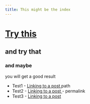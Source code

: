 ```yaml
---
title: This might be the index
---
```

# [Try this](https://github.com/simoneatt11/SimoneAttanasio/blob/9d44f96e0345734230d0ac470d727521d6de26a7/_posts/2023-09-30_NewPost.md#lets-find-them)
## and try that
### and maybe 
you will get a good result

- Test1 - [Linking to a post ](_posts/2023-09-30_MyFirstPost.md) path
- Test2 - [Linking to a post ](https://github.com/simoneatt11/SimoneAttanasio/blob/969907630fa4f2d2fb1dd914c368e66e48bf5845/_posts/2023-09-30_MyFirstPost.md) - permalink
- Test3 - [Linking to a post ]()
